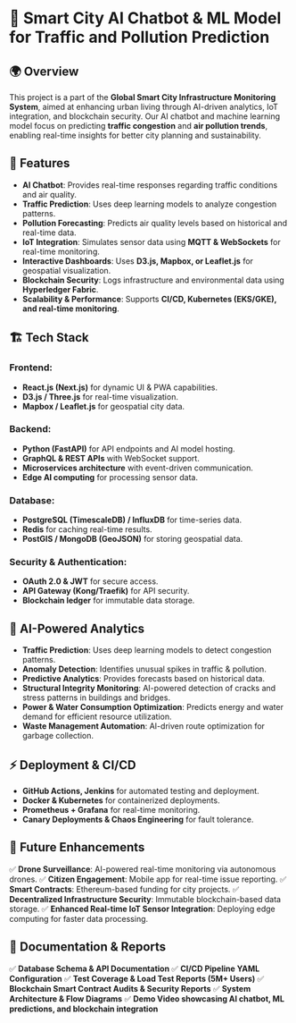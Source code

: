 # 🚀 Smart City AI Chatbot & ML Model for Traffic and Pollution Prediction

## 🌍 Overview
This project is a part of the **Global Smart City Infrastructure Monitoring System**, aimed at enhancing urban living through AI-driven analytics, IoT integration, and blockchain security. Our AI chatbot and machine learning model focus on predicting **traffic congestion** and **air pollution trends**, enabling real-time insights for better city planning and sustainability.

## 🎯 Features
- **AI Chatbot**: Provides real-time responses regarding traffic conditions and air quality.
- **Traffic Prediction**: Uses deep learning models to analyze congestion patterns.
- **Pollution Forecasting**: Predicts air quality levels based on historical and real-time data.
- **IoT Integration**: Simulates sensor data using **MQTT & WebSockets** for real-time monitoring.
- **Interactive Dashboards**: Uses **D3.js, Mapbox, or Leaflet.js** for geospatial visualization.
- **Blockchain Security**: Logs infrastructure and environmental data using **Hyperledger Fabric**.
- **Scalability & Performance**: Supports **CI/CD, Kubernetes (EKS/GKE), and real-time monitoring**.

## 🏗️ Tech Stack
### Frontend:
- **React.js (Next.js)** for dynamic UI & PWA capabilities.
- **D3.js / Three.js** for real-time visualization.
- **Mapbox / Leaflet.js** for geospatial city data.

### Backend:
- **Python (FastAPI)** for API endpoints and AI model hosting.
- **GraphQL & REST APIs** with WebSocket support.
- **Microservices architecture** with event-driven communication.
- **Edge AI computing** for processing sensor data.

### Database:
- **PostgreSQL (TimescaleDB) / InfluxDB** for time-series data.
- **Redis** for caching real-time results.
- **PostGIS / MongoDB (GeoJSON)** for storing geospatial data.

### Security & Authentication:
- **OAuth 2.0 & JWT** for secure access.
- **API Gateway (Kong/Traefik)** for API security.
- **Blockchain ledger** for immutable data storage.

## 🚦 AI-Powered Analytics
- **Traffic Prediction**: Uses deep learning models to detect congestion patterns.
- **Anomaly Detection**: Identifies unusual spikes in traffic & pollution.
- **Predictive Analytics**: Provides forecasts based on historical data.
- **Structural Integrity Monitoring**: AI-powered detection of cracks and stress patterns in buildings and bridges.
- **Power & Water Consumption Optimization**: Predicts energy and water demand for efficient resource utilization.
- **Waste Management Automation**: AI-driven route optimization for garbage collection.

## ⚡ Deployment & CI/CD
- **GitHub Actions, Jenkins** for automated testing and deployment.
- **Docker & Kubernetes** for containerized deployments.
- **Prometheus + Grafana** for real-time monitoring.
- **Canary Deployments & Chaos Engineering** for fault tolerance.

## 📌 Future Enhancements
✅ **Drone Surveillance**: AI-powered real-time monitoring via autonomous drones.
✅ **Citizen Engagement**: Mobile app for real-time issue reporting.
✅ **Smart Contracts**: Ethereum-based funding for city projects.
✅ **Decentralized Infrastructure Security**: Immutable blockchain-based data storage.
✅ **Enhanced Real-time IoT Sensor Integration**: Deploying edge computing for faster data processing.

## 📄 Documentation & Reports
✅ **Database Schema & API Documentation**
✅ **CI/CD Pipeline YAML Configuration**
✅ **Test Coverage & Load Test Reports (5M+ Users)**
✅ **Blockchain Smart Contract Audits & Security Reports**
✅ **System Architecture & Flow Diagrams**
✅ **Demo Video showcasing AI chatbot, ML predictions, and blockchain integration**



